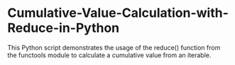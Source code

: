 # Cumulative-Value-Calculation-with-Reduce-in-Python
This Python script demonstrates the usage of the reduce() function from the functools module to calculate a cumulative value from an iterable.
